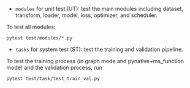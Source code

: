 - `modules` for unit test (UT): test the main modules including dataset, transform, loader, model, loss, optimizer, and scheduler.  

To test all modules: 
```shell
pytest test/modules/*.py
```

- `tasks` for system test (ST): test the training and validation pipeline. 

To test the training process (in graph mode and pynative+ms_function mode) and the validation process, run
```shell
pytest test/task/test_train_val.py
```


